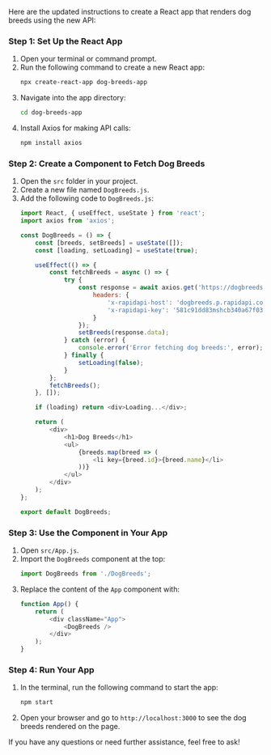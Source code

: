 Here are the updated instructions to create a React app that renders dog breeds using the new API:

### Step 1: Set Up the React App
1. Open your terminal or command prompt.
2. Run the following command to create a new React app:
   ```bash
   npx create-react-app dog-breeds-app
   ```
3. Navigate into the app directory:
   ```bash
   cd dog-breeds-app
   ```
4. Install Axios for making API calls:
   ```bash
   npm install axios
   ```

### Step 2: Create a Component to Fetch Dog Breeds
1. Open the `src` folder in your project.
2. Create a new file named `DogBreeds.js`.
3. Add the following code to `DogBreeds.js`:
   ```javascript
   import React, { useEffect, useState } from 'react';
   import axios from 'axios';

   const DogBreeds = () => {
       const [breeds, setBreeds] = useState([]);
       const [loading, setLoading] = useState(true);

       useEffect(() => {
           const fetchBreeds = async () => {
               try {
                   const response = await axios.get('https://dogbreeds.p.rapidapi.com/', {
                       headers: {
                           'x-rapidapi-host': 'dogbreeds.p.rapidapi.com',
                           'x-rapidapi-key': '581c91dd83mshcb340a67f03daefp17a6c8jsn1397697011ae'
                       }
                   });
                   setBreeds(response.data);
               } catch (error) {
                   console.error('Error fetching dog breeds:', error);
               } finally {
                   setLoading(false);
               }
           };
           fetchBreeds();
       }, []);

       if (loading) return <div>Loading...</div>;

       return (
           <div>
               <h1>Dog Breeds</h1>
               <ul>
                   {breeds.map(breed => (
                       <li key={breed.id}>{breed.name}</li>
                   ))}
               </ul>
           </div>
       );
   };

   export default DogBreeds;
   ```

### Step 3: Use the Component in Your App
1. Open `src/App.js`.
2. Import the `DogBreeds` component at the top:
   ```javascript
   import DogBreeds from './DogBreeds';
   ```
3. Replace the content of the `App` component with:
   ```javascript
   function App() {
       return (
           <div className="App">
               <DogBreeds />
           </div>
       );
   }
   ```

### Step 4: Run Your App
1. In the terminal, run the following command to start the app:
   ```bash
   npm start
   ```
2. Open your browser and go to `http://localhost:3000` to see the dog breeds rendered on the page.

If you have any questions or need further assistance, feel free to ask!